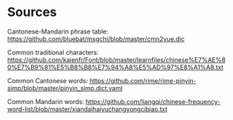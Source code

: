 # Sources

Cantonese-Mandarin phrase table: https://github.com/bluebat/msgchi/blob/master/cmn2yue.dic

Common traditional characters: https://github.com/kaienfr/Font/blob/master/learnfiles/chinese%E7%AE%80%E7%B9%81%E5%B8%B8%E7%94%A8%E5%AD%97%E8%A1%A8.txt

Common Cantonese words: https://github.com/rime/rime-pinyin-simp/blob/master/pinyin_simp.dict.yaml

Common Mandarin words: https://github.com/liangqi/chinese-frequency-word-list/blob/master/xiandaihaiyuchangyongcibiao.txt